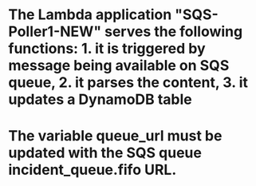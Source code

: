 # The Lambda application "SQS-Poller1-NEW" serves the following functions: 1. it is triggered by message being available on SQS queue, 2. it parses the content, 3. it updates a DynamoDB table
# The variable queue_url must be updated with the SQS queue incident_queue.fifo URL.
